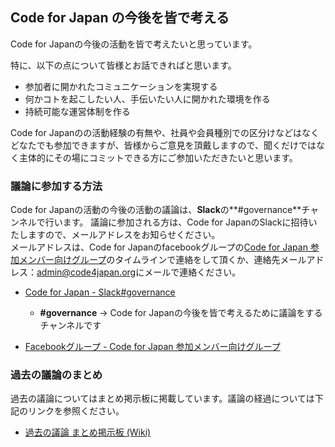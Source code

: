 Code for Japan の今後を皆で考える
-----
Code for Japanの今後の活動を皆で考えたいと思っています。
  
特に、以下の点について皆様とお話できればと思います。

* 参加者に開かれたコミュニケーションを実現する
* 何かコトを起こしたい人、手伝いたい人に開かれた環境を作る
* 持続可能な運営体制を作る

Code for Japanのの活動経験の有無や、社員や会員種別での区分けなどはなくどなたでも参加できますが、皆様からご意見を頂戴しますので、聞くだけではなく主体的にその場にコミットできる方にご参加いただきたいと思います。

### 議論に参加する方法

Code for Japanの活動の今後の活動の議論は、**Slack**の**#governance**チャンネルで行います。
議論に参加される方は、Code for JapanのSlackに招待いたしますので、メールアドレスをお知らせください。  
メールアドレスは、Code for Japanのfacebookグループの[Code for Japan 参加メンバー向けグループ](https://www.facebook.com/groups/codeforjapan/)のタイムラインで連絡をして頂くか、連絡先メールアドレス：<a href="mailto:admin@code4japan.org">admin@code4japan.org</a>にメールで連絡ください。

* [Code for Japan - Slack#governance](https://cfj.slack.com/messages/governance/)
    - **#governance** -> Code for Japanの今後を皆で考えるために議論をするチャンネルです

* [Facebookグループ - Code for Japan 参加メンバー向けグループ](https://www.facebook.com/groups/codeforjapan/)

### 過去の議論のまとめ

過去の議論についてはまとめ掲示板に掲載しています。議論の経過については下記のリンクを参照ください。

* [過去の議論 まとめ掲示板 (Wiki)](https://github.com/codeforjapan/governance/wiki/%E3%81%BE%E3%81%A8%E3%82%81%E6%8E%B2%E7%A4%BA%E6%9D%BF-(Wiki))

